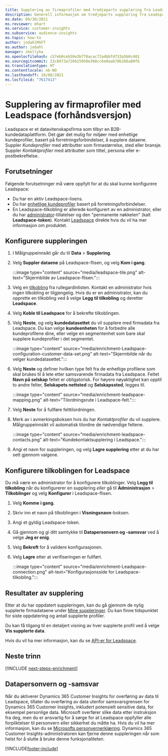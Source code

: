 ```yaml
---
title: Supplering av firmaprofiler med tredjeparts supplering fra Leadspace
description: Generell informasjon om tredjeparts supplering fra Leadspace.
ms.date: 09/30/2021
ms.reviewer: mhart
ms.service: customer-insights
ms.subservice: audience-insights
ms.topic: how-to
author: jodahlMSFT
ms.author: jodahl
manager: shellyha
ms.openlocfilehash: c57eb0ceb50e3b778acac72a4bbfd733a5b0c401
ms.sourcegitcommit: 23c8973a726b15050e368cc6e0aab78b266a89f6
ms.translationtype: HT
ms.contentlocale: nb-NO
ms.lasthandoff: 10/08/2021
ms.locfileid: "7617413"
---
```

# <a name="enrichment-of-company-profiles-with-leadspace-preview"></a>Supplering av firmaprofiler med Leadspace (forhåndsversjon)

Leadspace er et datavitenskapsfirma som tilbyr en B2B-kundedataplattform. Det gjør det mulig for miljøer med enhetlige kundeprofiler, basert på forretningsforbindelser, å supplere dataene. Suppler *Kundeprofiler* med attributter som firmastørrelse, sted eller bransje. Suppler *Kontaktprofiler* med attributter som tittel, persona eller e-postbekreftelse.

## <a name="prerequisites"></a>Forutsetninger

Følgende forutsetninger må være oppfylt for at du skal kunne konfigurere Leadspace:

- Du har en aktiv Leadspace-lisens.
- Du har [enhetlige kundeprofiler](customer-profiles.md) basert på forretningsforbindelser.
- En Leadspace-tilkobling er allerede konfigurert av en administrator, eller du har [administrator](permissions.md#administrator)-tillatelser og den "permanente nøkkelen" (kalt **Leadspace-token**). Kontakt [Leadspace](https://www.leadspace.com/leadspace-microsoft-dynamics-365/) direkte hvis du vil ha mer informasjon om produktet.

## <a name="configure-the-enrichment"></a>Konfigurere suppleringen

1. I Målgruppeinnsikt går du til **Data** > **Supplering**.

1. Velg **Suppler dataene** på Leadspace-flisen, og velg **Kom i gang**.

   :::image type="content" source="media/leadspace-tile.png" alt-text="Skjermbilde av Leadspace-flisen.":::

1. Velg en [tilkobling](connections.md) fra rullegardinlisten. Kontakt en administrator hvis ingen tilkobling er tilgjengelig. Hvis du er en administrator, kan du opprette en tilkobling ved å velge **Legg til tilkobling** og deretter **Leadspace**. 

1. Velg **Koble til Leadspace** for å bekrefte tilkoblingen.

1. Velg **Neste**, og velg **kundedatasettet** du vil supplere med firmadata fra Leadspace. Du kan velge **kundeenheten** for å forbedre alle kundeprofilene dine, eller velge en segmentenhet som bare skal supplere kundeprofiler i det segmentet.

    :::image type="content" source="media/enrichment-Leadspace-configuration-customer-data-set.png" alt-text="Skjermbilde når du velger kundedatasettet.":::

1. Velg **Neste** og definer hvilken type felt fra de enhetlige profilene som skal brukes til å lete etter samsvarende firmadata fra Leadspace. Feltet **Navn på selskap** feltet er obligatorisk. For høyere nøyaktighet kan opptil to andre felter, **Selskapets nettsted** og **Selskapssted**, legges til.

   :::image type="content" source="media/enrichment-leadspace-mapping.png" alt-text="Tilordningsrute i Leadspace-felt.":::

1. Velg **Neste** for å fullføre felttilordningen.

1. Merk av i avmerkingsboksen hvis du har *Kontaktprofiler* du vil supplere. Målgruppeinnsikt vil automatisk tilordne de nødvendige feltene.

   :::image type="content" source="media/enrichment-leadspace-contacts.png" alt-text="Kundekontaktsupplering i Leadspace.":::
 
1. Angi et navn for suppleringen, og velg **Lagre supplering** etter at du har sett gjennom valgene.


## <a name="configure-the-connection-for-leadspace"></a>Konfigurere tilkoblingen for Leadspace 

Du må være en administrator for å konfigurere tilkoblinger. Velg **Legg til tilkobling** når du konfigurerer en supplering *eller* gå til **Administrasjon** > **Tilkoblinger** og velg **Konfigurer** i Leadspace-flisen.

1. Velg **Komme i gang**. 

1. Skriv inn et navn på tilkoblingen i **Visningsnavn**-boksen.

1. Angi et gyldig Leadspace-token.

1. Gå gjennom og gi ditt samtykke til **Datapersonvern og -samsvar** ved å velge **Jeg er enig**.

1. Velg **Bekreft** for å validere konfigurasjonen.

1. Velg **Lagre** etter at verifiseringen er fullført.
   
   :::image type="content" source="media/enrichment-Leadspace-connection.png" alt-text="Konfigurasjonsside for Leadspace-tilkobling.":::

## <a name="enrichment-results"></a>Resultater av supplering

Etter at du har oppdatert suppleringen, kan du gå gjennom de nylig supplerte firmadataene under [Mine suppleringer](enrichment-hub.md). Du kan finne tidspunktet for siste oppdatering og antall supplerte profiler.

Du kan få tilgang til en detaljert visning av hver supplerte profil ved å velge **Vis supplerte data**.

Hvis du vil ha mer informasjon, kan du se [API-er for Leadspace](https://support.leadspace.com/hc/en-us/sections/201997649-API).

## <a name="next-steps"></a>Neste trinn


[!INCLUDE [next-steps-enrichment](../includes/next-steps-enrichment.md)]

## <a name="data-privacy-and-compliance"></a>Datapersonvern og -samsvar

Når du aktiverer Dynamics 365 Customer Insights for overføring av data til Leadspace, tillater du overføring av data utenfor samsvarsgrensen for Dynamics 365 Customer Insights, inkludert potensielt sensitive data, for eksempel personlige data. Microsoft overfører slike data etter instruksjon fra deg, men du er ansvarlig for å sørge for at Leadspace oppfyller alle forpliktelser til personvern eller sikkerhet du måtte ha. Hvis du vil ha mer informasjon, kan du se [Microsofts personvernerklæring](https://go.microsoft.com/fwlink/?linkid=396732).
Dynamics 365 Customer Insights-administratoren kan fjerne denne suppleringen når som helst for å slutte å bruke denne funksjonaliteten.


[!INCLUDE[footer-include](../includes/footer-banner.md)]
